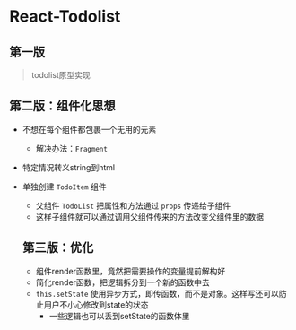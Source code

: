 # React-Todolist

## 第一版

> todolist原型实现

## 第二版：组件化思想

* 不想在每个组件都包裹一个无用的元素
  * 解决办法：`Fragment`
* 特定情况转义string到html
* 单独创建 `TodoItem` 组件
  * 父组件 `TodoList` 把属性和方法通过 `props` 传递给子组件
  * 这样子组件就可以通过调用父组件传来的方法改变父组件里的数据

  ## 第三版：优化

  * 组件render函数里，竟然把需要操作的变量提前解构好
  * 简化render函数，把逻辑拆分到一个新的函数中去
  * `this.setState` 使用异步方式，即传函数，而不是对象。这样写还可以防止用户不小心修改到state的状态
    * 一些逻辑也可以丢到setState的函数体里